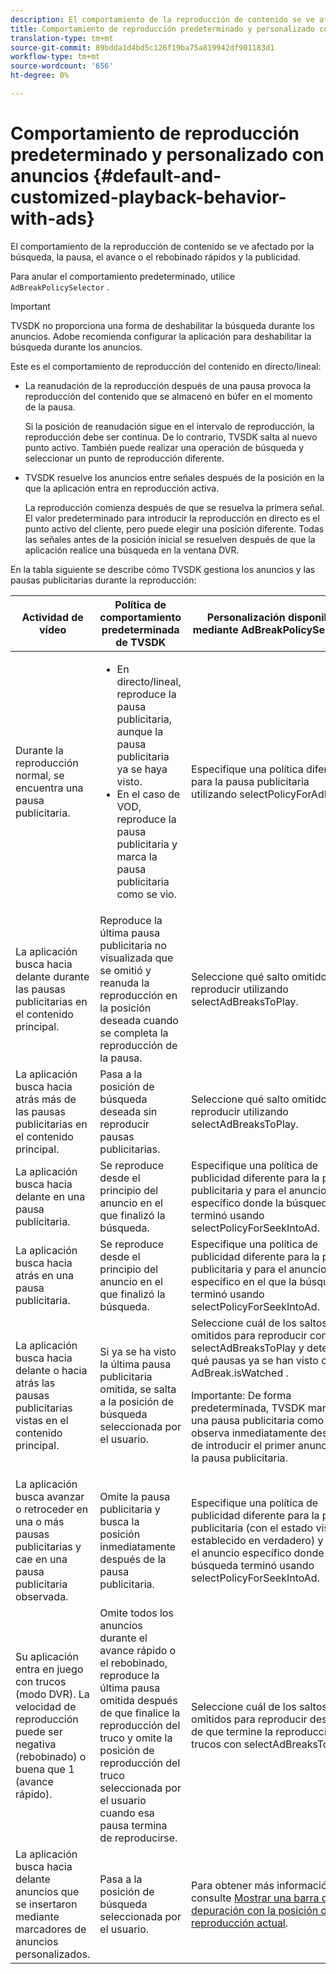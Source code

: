 ```yaml
---
description: El comportamiento de la reproducción de contenido se ve afectado por la búsqueda, la pausa, el avance o el rebobinado rápidos y la publicidad.
title: Comportamiento de reproducción predeterminado y personalizado con anuncios
translation-type: tm+mt
source-git-commit: 89bdda1d4bd5c126f19ba75a819942df901183d1
workflow-type: tm+mt
source-wordcount: '656'
ht-degree: 0%

---
```



# Comportamiento de reproducción predeterminado y personalizado con anuncios {#default-and-customized-playback-behavior-with-ads}

El comportamiento de la reproducción de contenido se ve afectado por la búsqueda, la pausa, el avance o el rebobinado rápidos y la publicidad.

Para anular el comportamiento predeterminado, utilice `AdBreakPolicySelector` .

>[!IMPORTANT]
>
>TVSDK no proporciona una forma de deshabilitar la búsqueda durante los anuncios. Adobe recomienda configurar la aplicación para deshabilitar la búsqueda durante los anuncios.

Este es el comportamiento de reproducción del contenido en directo/lineal:

* La reanudación de la reproducción después de una pausa provoca la reproducción del contenido que se almacenó en búfer en el momento de la pausa.

   Si la posición de reanudación sigue en el intervalo de reproducción, la reproducción debe ser continua. De lo contrario, TVSDK salta al nuevo punto activo. También puede realizar una operación de búsqueda y seleccionar un punto de reproducción diferente.
* TVSDK resuelve los anuncios entre señales después de la posición en la que la aplicación entra en reproducción activa.

   La reproducción comienza después de que se resuelva la primera señal. El valor predeterminado para introducir la reproducción en directo es el punto activo del cliente, pero puede elegir una posición diferente. Todas las señales antes de la posición inicial se resuelven después de que la aplicación realice una búsqueda en la ventana DVR.

En la tabla siguiente se describe cómo TVSDK gestiona los anuncios y las pausas publicitarias durante la reproducción:

<table id="table_466538B1C2A646B89EB4F9AA111203BE"> 
 <thead> 
  <tr> 
   <th colname="col1" class="entry"> <b>Actividad de vídeo</b> </th> 
   <th colname="col2" class="entry"> <b>Política de comportamiento predeterminada de TVSDK</b> </th> 
   <th colname="col3" class="entry"><b>Personalización disponible mediante  <span class="codeph"> AdBreakPolicySelector</b></span> </th> 
  </tr>
 </thead>
 <tbody> 
  <tr> 
   <td colname="col1"> Durante la reproducción normal, se encuentra una pausa publicitaria. </td> 
   <td colname="col2"> 
    <ul id="ul_10D2638676EA4ADDA718E61BD4FDC1D2"> 
     <li id="li_D5CC30F063934C738971E2E8AF00C137"> En directo/lineal, reproduce la pausa publicitaria, aunque la pausa publicitaria ya se haya visto. </li> 
     <li id="li_D962C0938DA74186AE99D117E5A74E38">En el caso de VOD, reproduce la pausa publicitaria y marca la pausa publicitaria como se vio. </li> 
    </ul> </td> 
   <td colname="col3">Especifique una política diferente para la pausa publicitaria utilizando <span class="codeph"> selectPolicyForAdBreak</span>. </td> 
  </tr> 
  <tr> 
   <td colname="col1"> La aplicación busca hacia delante durante las pausas publicitarias en el contenido principal. </td> 
   <td colname="col2"> Reproduce la última pausa publicitaria no visualizada que se omitió y reanuda la reproducción en la posición deseada cuando se completa la reproducción de la pausa. </td> 
   <td colname="col3">Seleccione qué salto omitido reproducir utilizando <span class="codeph"> selectAdBreaksToPlay</span>. </td> 
  </tr> 
  <tr> 
   <td colname="col1"> La aplicación busca hacia atrás más de las pausas publicitarias en el contenido principal. </td> 
   <td colname="col2"> Pasa a la posición de búsqueda deseada sin reproducir pausas publicitarias. </td> 
   <td colname="col3">Seleccione qué salto omitido reproducir utilizando <span class="codeph"> selectAdBreaksToPlay</span>.                      </td> 
  </tr> 
  <tr> 
   <td colname="col1"> La aplicación busca hacia delante en una pausa publicitaria. </td> 
   <td colname="col2"> Se reproduce desde el principio del anuncio en el que finalizó la búsqueda. </td> 
   <td colname="col3">Especifique una política de publicidad diferente para la pausa publicitaria y para el anuncio específico donde la búsqueda terminó usando <span class="codeph"> selectPolicyForSeekIntoAd</span>. </td> 
  </tr> 
  <tr> 
   <td colname="col1"> La aplicación busca hacia atrás en una pausa publicitaria. </td> 
   <td colname="col2"> Se reproduce desde el principio del anuncio en el que finalizó la búsqueda. </td> 
   <td colname="col3">Especifique una política de publicidad diferente para la pausa publicitaria y para el anuncio específico en el que la búsqueda terminó usando <span class="codeph"> selectPolicyForSeekIntoAd</span>. </td> 
  </tr> 
  <tr> 
   <td colname="col1"> La aplicación busca hacia delante o hacia atrás las pausas publicitarias vistas en el contenido principal. </td> 
   <td colname="col2"> Si ya se ha visto la última pausa publicitaria omitida, se salta a la posición de búsqueda seleccionada por el usuario. </td> 
   <td colname="col3">Seleccione cuál de los saltos omitidos para reproducir con <span class="codeph"> selectAdBreaksToPlay</span> y determine qué pausas ya se han visto con <span class="codeph"> AdBreak.isWatched</span> . <p>Importante:  De forma predeterminada, TVSDK marca una pausa publicitaria como se observa inmediatamente después de introducir el primer anuncio en la pausa publicitaria. </p> </td> 
  </tr> 
  <tr> 
   <td colname="col1"> La aplicación busca avanzar o retroceder en una o más pausas publicitarias y cae en una pausa publicitaria observada. </td> 
   <td colname="col2"> Omite la pausa publicitaria y busca la posición inmediatamente después de la pausa publicitaria. </td> 
   <td colname="col3">Especifique una política de publicidad diferente para la pausa publicitaria (con el estado visto establecido en verdadero) y para el anuncio específico donde la búsqueda terminó usando <span class="codeph"> selectPolicyForSeekIntoAd</span>. </td> 
  </tr> 
  <tr> 
   <td colname="col1"> Su aplicación entra en juego con trucos (modo DVR). La velocidad de reproducción puede ser negativa (rebobinado) o buena que 1 (avance rápido). </td> 
   <td colname="col2"> Omite todos los anuncios durante el avance rápido o el rebobinado, reproduce la última pausa omitida después de que finalice la reproducción del truco y omite la posición de reproducción del truco seleccionada por el usuario cuando esa pausa termina de reproducirse. </td> 
   <td colname="col3">Seleccione cuál de los saltos omitidos para reproducir después de que termine la reproducción de trucos con <span class="codeph"> selectAdBreaksToPlay</span>. </td> 
  </tr> 
  <tr> 
   <td colname="col1"> La aplicación busca hacia delante anuncios que se insertaron mediante marcadores de anuncios personalizados. </td> 
   <td colname="col2"> Pasa a la posición de búsqueda seleccionada por el usuario. </td> 
   <td colname="col3">Para obtener más información, consulte <a href="../../../tvsdk-3x-android-prog/android-3x-content-playback-options-android2/ui-configure/android-3x-ui-seek-scrub-bar-display.md" format="dita" scope="local"> Mostrar una barra de depuración con la posición de reproducción actual</a>. </td> 
  </tr> 
 </tbody> 
</table>

